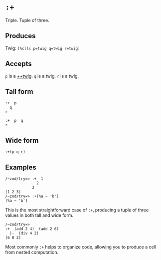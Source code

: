 `:+`
====

Triple. Tuple of three.

Produces
--------

Twig: `[%clls p=twig q=twig r=twig]`

Accepts
-------

`p` is a [++twig](). `q` is a twig. `r` is a twig.

Tall form
---------

    :+  p
      q
    r

    :+  p  q
    r

Wide form
---------

    :+(p q r)

Examples
--------

    /~zod/try=> :+  1
                  2
                3
    [1 2 3]
    /~zod/try=> :+(%a ~ 'b')
    [%a ~ 'b']

This is the most straightforward case of `:+`, producing a tuple of three
values in both tall and wide form.

    /~zod/try=> 
    :+  (add 2 4)  (add 2 6)
      |-  (div 4 2)
    [6 8 2]

Most commonly `:+` helps to organize code, allowing you to produce a
cell from nested computation.
